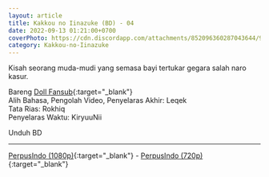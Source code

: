 ```yaml
---
layout: article
title: Kakkou no Iinazuke (BD) - 04
date: 2022-09-13 01:21:00+0700
coverPhoto: https://cdn.discordapp.com/attachments/852096360287043644/991700293098160228/unknown.png
category: Kakkou-no-Iinazuke
---
```


Kisah seorang muda-mudi yang semasa bayi tertukar gegara salah naro kasur.

Bareng [Doll Fansub](https://www.perpusindo.info/user/Leqek){:target="_blank"}
<br>
Alih Bahasa, Pengolah Video, Penyelaras Akhir: Leqek
<br>
Tata Rias: Rokhiq
<br>
Penyelaras Waktu: KiryuuNii

Unduh BD

---
[PerpusIndo (1080p)](https://www.perpusindo.info/berkas/3jvEKeud){:target="_blank"} - [PerpusIndo (720p)](https://www.perpusindo.info/berkas/uj3PRjpu){:target="_blank"}
